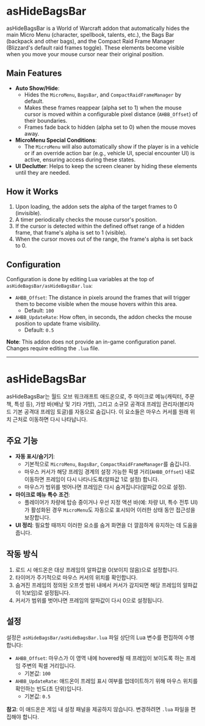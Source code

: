 # asHideBagsBar

asHideBagsBar is a World of Warcraft addon that automatically hides the main Micro Menu (character, spellbook, talents, etc.), the Bags Bar (backpack and other bags), and the Compact Raid Frame Manager (Blizzard's default raid frames toggle). These elements become visible when you move your mouse cursor near their original position.

## Main Features

*   **Auto Show/Hide**:
    *   Hides the `MicroMenu`, `BagsBar`, and `CompactRaidFrameManager` by default.
    *   Makes these frames reappear (alpha set to 1) when the mouse cursor is moved within a configurable pixel distance (`AHBB_Offset`) of their boundaries.
    *   Frames fade back to hidden (alpha set to 0) when the mouse moves away.
*   **MicroMenu Special Conditions**:
    *   The `MicroMenu` will also automatically show if the player is in a vehicle or if an override action bar (e.g., vehicle UI, special encounter UI) is active, ensuring access during these states.
*   **UI Declutter**: Helps to keep the screen cleaner by hiding these elements until they are needed.

## How it Works

1.  Upon loading, the addon sets the alpha of the target frames to 0 (invisible).
2.  A timer periodically checks the mouse cursor's position.
3.  If the cursor is detected within the defined offset range of a hidden frame, that frame's alpha is set to 1 (visible).
4.  When the cursor moves out of the range, the frame's alpha is set back to 0.

## Configuration

Configuration is done by editing Lua variables at the top of `asHideBagsBar/asHideBagsBar.lua`:

*   `AHBB_Offset`: The distance in pixels around the frames that will trigger them to become visible when the mouse hovers within this area.
    *   Default: `100`
*   `AHBB_UpdateRate`: How often, in seconds, the addon checks the mouse position to update frame visibility.
    *   Default: `0.5`

**Note**: This addon does not provide an in-game configuration panel. Changes require editing the `.lua` file.

---

# asHideBagsBar

asHideBagsBar는 월드 오브 워크래프트 애드온으로, 주 마이크로 메뉴(캐릭터, 주문책, 특성 등), 가방 바(배낭 및 기타 가방), 그리고 소규모 공격대 프레임 관리자(블리자드 기본 공격대 프레임 토글)를 자동으로 숨깁니다. 이 요소들은 마우스 커서를 원래 위치 근처로 이동하면 다시 나타납니다.

## 주요 기능

*   **자동 표시/숨기기**:
    *   기본적으로 `MicroMenu`, `BagsBar`, `CompactRaidFrameManager`를 숨깁니다.
    *   마우스 커서가 해당 프레임 경계의 설정 가능한 픽셀 거리(`AHBB_Offset`) 내로 이동하면 프레임이 다시 나타나도록(알파값 1로 설정) 합니다.
    *   마우스가 범위를 벗어나면 프레임은 다시 숨겨집니다(알파값 0으로 설정).
*   **마이크로 메뉴 특수 조건**:
    *   플레이어가 차량에 탑승 중이거나 우선 지정 액션 바(예: 차량 UI, 특수 전투 UI)가 활성화된 경우 `MicroMenu`도 자동으로 표시되어 이러한 상태 동안 접근성을 보장합니다.
*   **UI 정리**: 필요할 때까지 이러한 요소를 숨겨 화면을 더 깔끔하게 유지하는 데 도움을 줍니다.

## 작동 방식

1.  로드 시 애드온은 대상 프레임의 알파값을 0(보이지 않음)으로 설정합니다.
2.  타이머가 주기적으로 마우스 커서의 위치를 확인합니다.
3.  숨겨진 프레임의 정의된 오프셋 범위 내에서 커서가 감지되면 해당 프레임의 알파값이 1(보임)로 설정됩니다.
4.  커서가 범위를 벗어나면 프레임의 알파값이 다시 0으로 설정됩니다.

## 설정

설정은 `asHideBagsBar/asHideBagsBar.lua` 파일 상단의 Lua 변수를 편집하여 수행합니다:

*   `AHBB_Offset`: 마우스가 이 영역 내에 hovered될 때 프레임이 보이도록 하는 프레임 주변의 픽셀 거리입니다.
    *   기본값: `100`
*   `AHBB_UpdateRate`: 애드온이 프레임 표시 여부를 업데이트하기 위해 마우스 위치를 확인하는 빈도(초 단위)입니다.
    *   기본값: `0.5`

**참고**: 이 애드온은 게임 내 설정 패널을 제공하지 않습니다. 변경하려면 `.lua` 파일을 편집해야 합니다.
